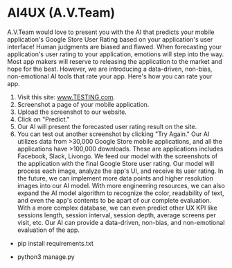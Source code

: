 # AI4UX (A.V.Team)
A.V.Team would love to present you with the AI that predicts your mobile application's Google Store User Rating based on your application's user interface! Human judgments are biased and flawed. When forecasting your application's user rating to your application, emotions will step into the way. Most app makers will reserve to releasing the application to the market and hope for the best. However, we are introducing a data-driven, non-bias, non-emotional AI tools that rate your app.
Here's how you can rate your app.
1. Visit this site: www.TESTING.com.
2. Screenshot a page of your mobile application.
3. Upload the screenshot to our website.
4. Click on "Predict."
5. Our AI will present the forecasted user rating result on the site.
6. You can test out another screenshot by clicking "Try Again."
Our AI utilizes data from >30,000 Google Store mobile applications, and all the applications have >100,000 downloads. These are applications includes Facebook, Slack, Livongo. We feed our model with the screenshots of the application with the final Google Store user rating. Our model will process each image, analyze the app's UI, and receive its user rating.
In the future, we can implement more data points and higher resolution images into our AI model. With more engineering resources, we can also expand the AI model algorithm to recognize the color, readability of text, and even the app's contents to be apart of our complete evaluation. With a more complex database, we can even predict other UX KPI like sessions length, session interval, session depth, average screens per visit, etc. Our AI can provide a data-driven, non-bias, and non-emotional evaluation of the app.

- pip install requirements.txt

- python3 manage.py
